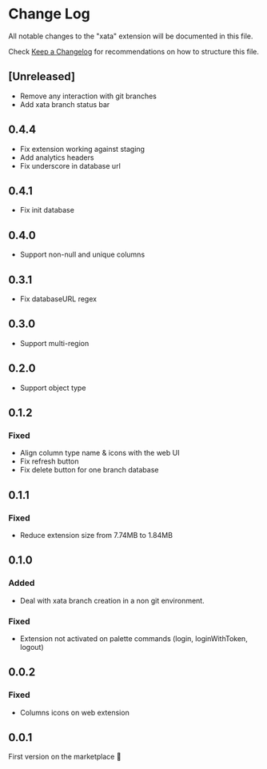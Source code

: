 # Change Log

All notable changes to the "xata" extension will be documented in this file.

Check [Keep a Changelog](http://keepachangelog.com/) for recommendations on how to structure this file.

## [Unreleased]

- Remove any interaction with git branches
- Add xata branch status bar

## 0.4.4

- Fix extension working against staging
- Add analytics headers
- Fix underscore in database url

## 0.4.1

- Fix init database

## 0.4.0

- Support non-null and unique columns

## 0.3.1

- Fix databaseURL regex

## 0.3.0

- Support multi-region

## 0.2.0

- Support object type

## 0.1.2

### Fixed

- Align column type name & icons with the web UI
- Fix refresh button
- Fix delete button for one branch database

## 0.1.1

### Fixed

- Reduce extension size from 7.74MB to 1.84MB

## 0.1.0

### Added

- Deal with xata branch creation in a non git environment.

### Fixed

- Extension not activated on palette commands (login, loginWithToken, logout)

## 0.0.2

### Fixed

- Columns icons on web extension

## 0.0.1

First version on the marketplace 🎉
